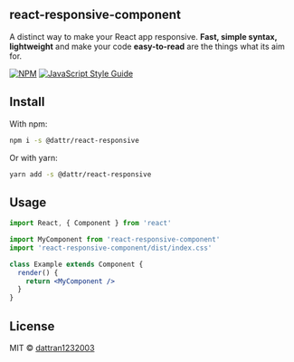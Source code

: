 ## react-responsive-component

A distinct way to make your React app responsive. **Fast, simple syntax, lightweight** and make your code **easy-to-read** are the things what its aim for.

[![NPM](https://img.shields.io/npm/v/react-responsive-component.svg)](https://www.npmjs.com/package/react-responsive-component) [![JavaScript Style Guide](https://img.shields.io/badge/code_style-standard-brightgreen.svg)](https://standardjs.com)

## Install

With npm:
```bash
npm i -s @dattr/react-responsive
```
Or with yarn:
```bash
yarn add -s @dattr/react-responsive
```
## Usage

```javascriptreact
import React, { Component } from 'react'

import MyComponent from 'react-responsive-component'
import 'react-responsive-component/dist/index.css'

class Example extends Component {
  render() {
    return <MyComponent />
  }
}
```

## License

MIT © [dattran1232003](https://github.com/dattran1232003)
